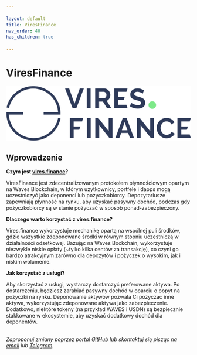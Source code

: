 ```yaml
---

layout: default
title: ViresFinance
nav_order: 40
has_children: true

---
```


# ViresFinance

![ViresFinance](/images/vires-logo.png)

## Wprowadzenie

**Czym jest [vires.finance](https://vires.finance)?**

ViresFinance jest zdecentralizowanym protokołem płynnościowym opartym na Waves Blockchain, w którym użytkownicy, portfele i dapps mogą uczestniczyć jako deponenci lub pożyczkobiorcy. Depozytariusze zapewniają płynność na rynku, aby uzyskać pasywny dochód, podczas gdy pożyczkobiorcy są w stanie pożyczać w sposób ponad-zabezpieczony.

**Dlaczego warto korzystać z vires.finance?**

Vires.finance wykorzystuje mechanikę opartą na wspólnej puli środków, gdzie wszystkie zdeponowane środki w równym stopniu uczestniczą w działalności odsetkowej. Bazując na Waves Bockchain, wykorzystuje niezwykle niskie opłaty (~tylko kilka centów za transakcję), co czyni go bardzo atrakcyjnym zarówno dla depozytów i pożyczek o wysokim, jak i niskim wolumenie.

**Jak korzystać z usługi?**

Aby skorzystać z usługi, wystarczy dostarczyć preferowane aktywa. Po dostarczeniu, będziesz zarabiać pasywny dochód w oparciu o popyt na pożyczki na rynku. Deponowanie aktywów pozwala Ci pożyczać inne aktywa, wykorzystując zdeponowane aktywa jako zabezpieczenie.
Dodatkowo, niektóre tokeny (na przykład WAVES i USDN) są bezpiecznie stakkowane w ekosystemie, aby uzyskać dodatkowy dochód dla deponentów.

\
*Zaproponuj zmiany poprzez portal [GitHub](https://github.com/wxpl/wxpl.github.io) lub skontaktuj się pisząc na [email](mailto:contact@wxpl.club) lub [Telegram](https://t.me/waves_polska).*